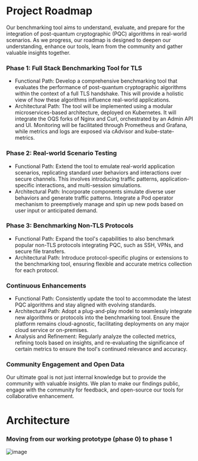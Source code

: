 # Project Roadmap 
Our benchmarking tool aims to understand, evaluate, and prepare for the integration of post-quantum cryptographic (PQC) algorithms in real-world scenarios. As we progress, our roadmap is designed to deepen our understanding, enhance our tools, learn from the community and gather valuable insights together.

### Phase 1: Full Stack Benchmarking Tool for TLS
* Functional Path: Develop a comprehensive benchmarking tool that evaluates the performance of post-quantum cryptographic algorithms within the context of a full TLS handshake. This will provide a holistic view of how these algorithms influence real-world applications.
* Architectural Path: The tool will be implemented using a modular microservices-based architecture, deployed on Kubernetes. It will integrate the OQS forks of Nginx and Curl, orchestrated by an Admin API and UI. Monitoring will be facilitated through Prometheus and Grafana, while metrics and logs are exposed via cAdvisor and kube-state-metrics. 
### Phase 2: Real-world Scenario Testing
* Functional Path: Extend the tool to emulate real-world application scenarios, replicating standard user behaviors and interactions over secure channels. This involves introducing traffic patterns, application-specific interactions, and multi-session simulations.
* Architectural Path: Incorporate components simulate diverse user behaviors and generate traffic patterns. Integrate a Pod operator mechanism to preemptively manage and spin up new pods based on user input or anticipated demand.
### Phase 3: Benchmarking Non-TLS Protocols
* Functional Path: Expand the tool's capabilities to also benchmark popular non-TLS protocols integrating PQC, such as SSH, VPNs, and secure file transfers.
* Architectural Path: Introduce protocol-specific plugins or extensions to the benchmarking tool, ensuring flexible and accurate metrics collection for each protocol.
### Continuous Enhancements
* Functional Path: Consistently update the tool to accommodate the latest PQC algorithms and stay aligned with evolving standards.
* Architectural Path: Adopt a plug-and-play model to seamlessly integrate new algorithms or protocols into the benchmarking tool. Ensure the platform remains cloud-agnostic, facilitating deployments on any major cloud service or on-premises.
* Analysis and Refinement: Regularly analyze the collected metrics, refining tools based on insights, and re-evaluating the significance of certain metrics to ensure the tool's continued relevance and accuracy.
### Community Engagement and Open Data
Our ultimate goal is not just internal knowledge but to provide the community with valuable insights. We plan to make our findings public, engage with the community for feedback, and open-source our tools for collaborative enhancement.

# Architecture
### Moving from our working prototype (phase 0) to phase 1

![image](https://github.com/att/qujata/assets/142991359/d2daca87-884c-4a05-95e5-8fa3c7168340)
